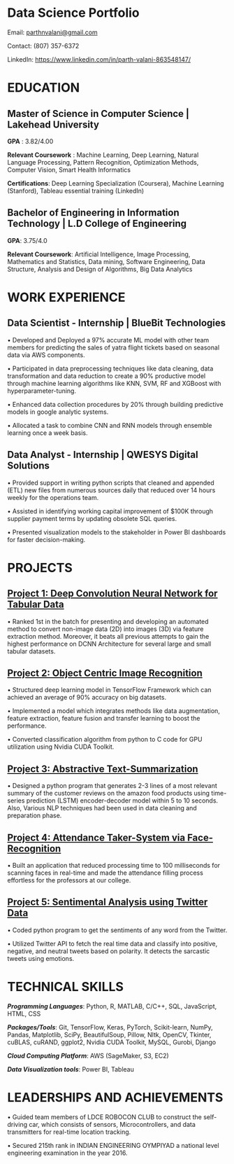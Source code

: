 # Data Science Portfolio

Email: parthnvalani@gmail.com 

Contact: (807) 357-6372

LinkedIn: https://www.linkedin.com/in/parth-valani-863548147/


# EDUCATION
## Master of Science in Computer Science | Lakehead University                                                                                                                  

**GPA** : 3.82/4.00

**Relevant Coursework** : Machine Learning, Deep Learning, Natural Language Processing, Pattern Recognition, Optimization Methods, Computer Vision, Smart Health Informatics


**Certifications**: Deep Learning Specialization (Coursera), Machine Learning (Stanford), Tableau essential training (LinkedIn)

## Bachelor of Engineering in Information Technology | L.D College of Engineering  


**GPA**: 3.75/4.0       


**Relevant Coursework**: Artificial Intelligence, Image Processing, Mathematics and Statistics, Data mining, Software Engineering, Data Structure, Analysis and Design of Algorithms, Big Data Analytics

# WORK EXPERIENCE


## Data Scientist - Internship | BlueBit Technologies


• Developed and Deployed a 97% accurate ML model with other team members for predicting the sales of yatra flight tickets based on seasonal data via AWS components.

• Participated in data preprocessing techniques like data cleaning, data transformation and data reduction to create a 90% productive model through machine learning algorithms like KNN, SVM, RF and XGBoost with hyperparameter-tuning.

• Enhanced data collection procedures by 20% through building predictive models in google analytic systems.

• Allocated a task to combine CNN and RNN models through ensemble learning once a week basis.

## Data Analyst - Internship | QWESYS Digital Solutions

• Provided support in writing python scripts that cleaned and appended (ETL) new files from numerous sources daily that reduced over 14 hours weekly for the operations team.

• Assisted in identifying working capital improvement of $100K through supplier payment terms by updating obsolete SQL queries.

• Presented visualization models to the stakeholder in Power BI dashboards for faster decision-making.

# PROJECTS

## [Project 1: Deep Convolution Neural Network for Tabular Data](https://github.com/parthvalani/DCNN-for-Tabular-data)
•	Ranked 1st in the batch for presenting and developing an automated method to convert non-image data (2D) into images (3D) via feature extraction method. Moreover, it beats all previous attempts to gain the highest performance on DCNN Architecture for several large and small tabular datasets.

## [Project 2: Object Centric Image Recognition](https://github.com/parthvalani/Extreme-Learning-Machine)
•	Structured deep learning model in TensorFlow Framework which can achieved an average of 90% accuracy on big datasets. 

•	Implemented a model which integrates methods like data augmentation, feature extraction, feature fusion and transfer learning to boost the performance.

•	Converted classification algorithm from python to C code for GPU utilization using Nvidia CUDA Toolkit.

## [Project 3: Abstractive Text-Summarization](https://github.com/parthvalani/Text-summarization)
•	Designed a python program that generates 2-3 lines of a most relevant summary of the customer reviews on the amazon food products using time-series prediction (LSTM) encoder-decoder model within 5 to 10 seconds. Also, Various NLP techniques had been used in data cleaning and preparation phase.

## [Project 4: Attendance Taker-System via Face-Recognition](https://github.com/parthvalani/Attendence-Checker-System)
•	Built an application that reduced processing time to 100 milliseconds for scanning faces in real-time and made the attendance filling process effortless for the professors at our college.

## [Project 5: Sentimental Analysis using Twitter Data](https://github.com/parthvalani/Tweet-review-analysis)
•	Coded python program to get the sentiments of any word from the Twitter.

•	Utilized Twitter API to fetch the real time data and classify into positive, negative, and neutral tweets based on polarity. It detects the sarcastic tweets using emotions.

# TECHNICAL SKILLS
**_Programming Languages_**: Python, R, MATLAB, C/C++, SQL, JavaScript, HTML, CSS

**_Packages/Tools_**: Git, TensorFlow, Keras, PyTorch, Scikit-learn, NumPy, Pandas, Matplotlib, SciPy, BeautifulSoup, Pillow, Nltk, OpenCV, Tkinter, cuBLAS, cuRAND, ggplot2, Nvidia CUDA Toolkit, MySQL, Gurobi, Django

**_Cloud Computing Platform_**: AWS (SageMaker, S3, EC2)

**_Data Visualization tools_**: Power BI, Tableau

# LEADERSHIPS AND ACHIEVEMENTS
• Guided team members of LDCE ROBOCON CLUB to construct the self-driving car, which consists of sensors, Microcontrollers, and data transmitters for real-time location tracking.

• Secured 215th rank in INDIAN ENGINEERING OYMPIYAD a national level engineering examination in the year 2016.
